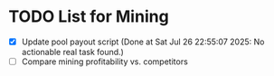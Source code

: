 # TODO List for Mining

- [x] Update pool payout script  (Done at Sat Jul 26 22:55:07 2025: No actionable real task found.)
- [ ] Compare mining profitability vs. competitors